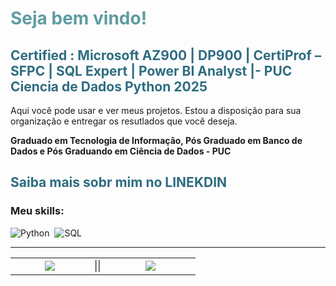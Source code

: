 <h1 style="color: #5e9ca0;">Seja bem vindo!</h1>
<h2 style="color: #2e6c80;">Certified : Microsoft AZ900 | DP900 | CertiProf &ndash; SFPC | SQL Expert | Power BI Analyst |- PUC Ciencia de Dados Python 2025</h2>
<p>Aqui voc&ecirc; pode usar e ver meus projetos. Estou a disposi&ccedil;&atilde;o para sua organiza&ccedil;&atilde;o e entregar os resutlados que voc&ecirc; deseja.</p>
<p><strong>Graduado em Tecnologia de Informa&ccedil;&atilde;o, P&oacute;s Graduado em Banco de Dados e P&oacute;s Graduando em Ci&ecirc;ncia de Dados - PUC</strong></p>

<h2 style="color: #2e6c80;">Saiba mais sobr mim no LINEKDIN</h2>

 ### Meu skills:
 ![Python](https://img.shields.io/badge/Python-3776AB?style=for-the-badge&logo=python&logoColor=white)&nbsp; ![SQL](https://img.shields.io/badge/-SQL-0D1117?style=for-the-badge&logo=sql&labelColor=0D1117)&nbsp;
<hr />
<!--Inicio do botao -->
<table width="257" border="0" align="center">
  <tr>
    <td width="110" align="center" valign="middle"><a href="mailto:eduardophilomeno@gmail.com">
<img src="https://img.shields.io/badge/Gmail-D14836?style=for-the-badge&logo=gmail&logoColor=white"/>
</a></td> <td width="6" align="center" valign="middle" >||</td>
    <td width="127" align="center" valign="middle"><a href="www.linkedin.com/in/eduardo-philomeno"><img src="https://img.shields.io/badge/LinkedIn-0077B5?style=for-the-badge&logo=linkedin&logoColor=white"></a></td>
    
     
  </tr>
 
  
<!--Fim do botao -->


